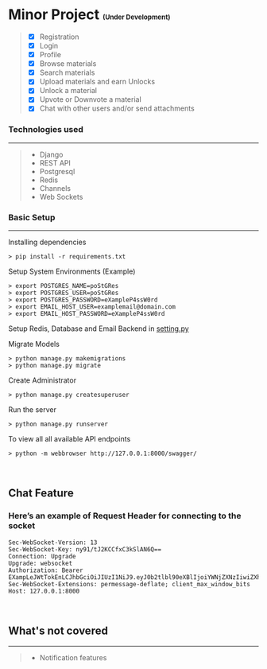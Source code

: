 ﻿# Minor Project <font size="2">(Under Development)</font>

> - [x] Registration   
> - [x] Login  
> - [x] Profile  
> - [x] Browse materials   
> - [x] Search materials  
> - [x] Upload materials and earn Unlocks  
> - [x] Unlock a material  
> - [x] Upvote or Downvote a material  
> - [x] Chat with other users and/or send attachments
 
### Technologies used
<hr>

> - Django
> - REST API
> - Postgresql
> - Redis 
> - Channels
> - Web Sockets

### Basic Setup
<hr>

Installing dependencies
```colsole
> pip install -r requirements.txt
```

Setup System Environments (Example)
```colsole
> export POSTGRES_NAME=poStGRes
> export POSTGRES_USER=poStGRes
> export POSTGRES_PASSWORD=eXampleP4ssW0rd
> export EMAIL_HOST_USER=examplemail@domain.com
> export EMAIL_HOST_PASSWORD=eXampleP4ssW0rd
```

Setup Redis, Database and Email Backend in [setting.py](minorproject/settings.py)


Migrate Models  
```colsole
> python manage.py makemigrations
> python manage.py migrate
```

Create Administrator 
```colsole
> python manage.py createsuperuser
```

Run the server  
```colsole
> python manage.py runserver
```
To view all all available API endpoints
```console
> python -m webbrowser http://127.0.0.1:8000/swagger/
```
<br/>


## Chat Feature
### Here’s an example of Request Header for connecting to the socket
```
Sec-WebSocket-Version: 13
Sec-WebSocket-Key: ny91/tJ2KCCfxC3kSlAN6Q==
Connection: Upgrade
Upgrade: websocket
Authorization: Bearer EXampLeJWtTokEnLCJhbGciOiJIUzI1NiJ9.eyJ0b2tlbl90eXBlIjoiYWNjZXNzIiwiZXhwIjoxNjQyOTQ3OTg4LCJpYXQiOjE2NDAzNTU5ODgsImp0aSI6ImRjYmQ2NDY3ZDViNzQ4OWM5NWY1YjBlYTg2NDY1ODY1IiwidXNlcl9pZCI6Mn0.0lBAzYTgdAAOVdM3brZaqv0HXXEApmmxGGtOFnINzJc
Sec-WebSocket-Extensions: permessage-deflate; client_max_window_bits
Host: 127.0.0.1:8000
````
<br>

## What's not covered 
<hr>

> - Notification features


